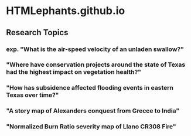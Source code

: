 # HTMLephants.github.io

## Research Topics

### exp. "What is the air-speed velocity of an unladen swallow?"

### "Where have conservation projects around the state of Texas had the highest impact on vegetation health?"

### "How has subsidence affected flooding events in eastern Texas over time?"

### "A story map of Alexanders conquest from Grecce to India"

### "Normalized Burn Ratio severity map of Llano CR308 Fire"
